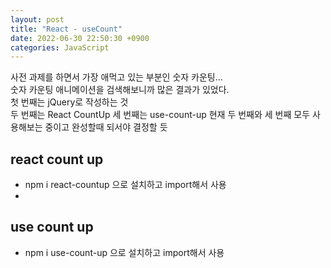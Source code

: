 ```yaml
---
layout: post
title: "React - useCount"
date: 2022-06-30 22:50:30 +0900
categories: JavaScript
---
```


사전 과제를 하면서 가장 애먹고 있는 부분인 숫자 카운팅...  
숫자 카운팅 애니메이션을 검색해보니까 많은 결과가 있었다.  
첫 번째는 jQuery로 작성하는 것  
두 번째는 React CountUp
세 번째는 use-count-up
현재 두 번째와 세 번째 모두 사용해보는 중이고 완성할때 되서야 결정할 듯

## react count up

- npm i react-countup 으로 설치하고 import해서 사용
-

## use count up

- npm i use-count-up 으로 설치하고 import해서 사용
